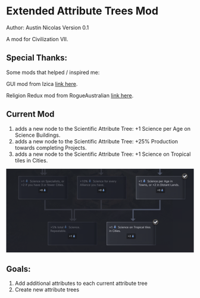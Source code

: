 # Extended Attribute Trees Mod

Author: Austin Nicolas
Version 0.1

A mod for Civilization VII.

## Special Thanks:

Some mods that helped / inspired me:

GUI mod from Izica [link here](https://forums.civfanatics.com/resources/content-modding-tools-with-gui.32139/).

Religion Redux mod from RogueAustralian [link here](https://forums.civfanatics.com/resources/goggless-germania-antiquity.31956/).

## Current Mod

<ol>
    <li>adds a new node to the Scientific Attribute Tree: +1 Science per Age on Science Buildings.</li>
    <li>adds a new node to the Scientific Attribute Tree: +25% Production towards completing Projects.</li>
    <li>adds a new node to the Scientific Attribute Tree: +1 Science on Tropical tiles in Cities.</li>
</ol>

![Image of the Scientific Attribute Tree with a new node.](images/extra_science_on_tropical_city.png?raw=true "+1 Science on Tropical tiles in Cities.")

## Goals:

<ol>
    <li>Add additional attributes to each current attribute tree</li>
    <li>Create new attribute trees</li>
</ol>